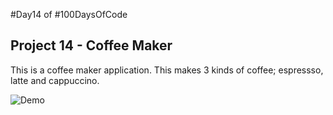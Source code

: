 #Day14 of #100DaysOfCode


## Project 14 - Coffee Maker
This is a coffee maker application. This makes 3 kinds of coffee; espressso, latte and cappuccino.


![Demo]()
